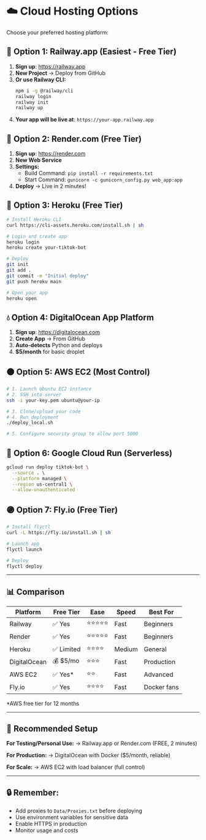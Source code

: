 # ☁️ Cloud Hosting Options

Choose your preferred hosting platform:

## 🚀 Option 1: Railway.app (Easiest - Free Tier)

1. **Sign up**: https://railway.app
2. **New Project** → Deploy from GitHub
3. **Or use Railway CLI:**
   ```bash
   npm i -g @railway/cli
   railway login
   railway init
   railway up
   ```
4. **Your app will be live at**: `https://your-app.railway.app`

## 🌊 Option 2: Render.com (Free Tier)

1. **Sign up**: https://render.com
2. **New Web Service**
3. **Settings:**
   - Build Command: `pip install -r requirements.txt`
   - Start Command: `gunicorn -c gunicorn_config.py web_app:app`
4. **Deploy** → Live in 2 minutes!

## 🔷 Option 3: Heroku (Free Tier)

```bash
# Install Heroku CLI
curl https://cli-assets.heroku.com/install.sh | sh

# Login and create app
heroku login
heroku create your-tiktok-bot

# Deploy
git init
git add .
git commit -m "Initial deploy"
git push heroku main

# Open your app
heroku open
```

## 💧 Option 4: DigitalOcean App Platform

1. **Sign up**: https://digitalocean.com
2. **Create App** → From GitHub
3. **Auto-detects** Python and deploys
4. **$5/month** for basic droplet

## 🟠 Option 5: AWS EC2 (Most Control)

```bash
# 1. Launch Ubuntu EC2 instance
# 2. SSH into server
ssh -i your-key.pem ubuntu@your-ip

# 3. Clone/upload your code
# 4. Run deployment
./deploy_local.sh

# 5. Configure security group to allow port 5000
```

## 🔵 Option 6: Google Cloud Run (Serverless)

```bash
gcloud run deploy tiktok-bot \
  --source . \
  --platform managed \
  --region us-central1 \
  --allow-unauthenticated
```

## 🟣 Option 7: Fly.io (Free Tier)

```bash
# Install flyctl
curl -L https://fly.io/install.sh | sh

# Launch app
flyctl launch

# Deploy
flyctl deploy
```

---

## 📊 Comparison

| Platform | Free Tier | Ease | Speed | Best For |
|----------|-----------|------|-------|----------|
| Railway | ✅ Yes | ⭐⭐⭐⭐⭐ | Fast | Beginners |
| Render | ✅ Yes | ⭐⭐⭐⭐⭐ | Fast | Beginners |
| Heroku | ✅ Limited | ⭐⭐⭐⭐ | Medium | General |
| DigitalOcean | 💰 $5/mo | ⭐⭐⭐ | Fast | Production |
| AWS EC2 | ✅ Yes* | ⭐⭐ | Fast | Advanced |
| Fly.io | ✅ Yes | ⭐⭐⭐⭐ | Fast | Docker fans |

*AWS free tier for 12 months

---

## 🎯 Recommended Setup

**For Testing/Personal Use:**
→ Railway.app or Render.com (FREE, 2 minutes)

**For Production:**
→ DigitalOcean with Docker ($5/month, reliable)

**For Scale:**
→ AWS EC2 with load balancer (full control)

---

## 🔒 Remember:

- Add proxies to `Data/Proxies.txt` before deploying
- Use environment variables for sensitive data
- Enable HTTPS in production
- Monitor usage and costs
